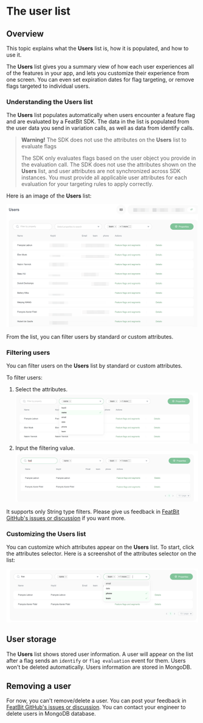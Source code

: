 # The user list

## Overview

This topic explains what the **Users** list is, how it is populated, and how to use it.

The **Users** list gives you a summary view of how each user experiences all of the features in your app, and lets you customize their experience from one screen. You can even set expiration dates for flag targeting, or remove flags targeted to individual users.

### Understanding the Users list 

The **Users** list populates automatically when users encounter a feature flag and are evaluated by a FeatBit SDK. The data in the list is populated from the user data you send in variation calls, as well as data from identify calls. 

> **Warning!** The SDK does not use the attributes on the **Users** list to evaluate flags
>
> The SDK only evaluates flags based on the user object you provide in the evaluation call. The SDK does not use the attributes shown on the **Users** list, and user attributes are not synchronized across SDK instances. You must provide all applicable user attributes for each evaluation for your targeting rules to apply correctly.

Here is an image of the **Users** list:

![](../../feature-flags/assets/users-and-user-segments/the-user-list/001.webp)

From the list, you can filter users by standard or custom attributes.

### Filtering users 

You can filter users on the **Users** list by standard or custom attributes.

To filter users:

1. Select the attributes.
![](../../feature-flags/assets/users-and-user-segments/the-user-list/002.webp)
2. Input the filtering value.
![](../../feature-flags/assets/users-and-user-segments/the-user-list/003.webp)

It supports only String type filters. Please give us feedback in [FeatBit GitHub's issues or discussion](https://github.com/featbit/featbit) if you want more.

### Customizing the Users list

You can customize which attributes appear on the **Users** list. To start, click the attributes selector. Here is a screenshot of the attributes selector on the list:

![](../../feature-flags/assets/users-and-user-segments/the-user-list/004.webp)

## User storage

The **Users** list shows stored user information. A user will appear on the list after a flag sends an `identify` or `flag evaluation` event for them. Users won't be deleted automatically. Users information are stored in MongoDB.

## Removing a user

For now, you can't remove/delete a user. You can post your feedback in [FeatBit GitHub's issues or discussion](https://github.com/featbit/featbit). You can contact your engineer to delete users in MongoDB database.
